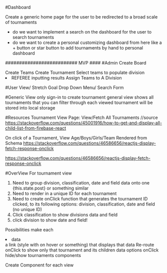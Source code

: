 #Dashboard

Create a generic home page for the user to be redirected to a broad scale of tournaments
- do we want to implement a search on the dashboard for the user to search tournaments
- do we want to create a personal customizing dashboard from here like a + button or star button to add tournaments by hand to personal dashboard


########################## MVP ####
#Admin
Create Board <form>
Create Teams <form>
Create Tournament <form>
Select teams to populate division <li>
REFEREE inputting results <form>
Assign Teams to A Division <form>


#User View/ Stretch Goal
Drop Down Menu/ Search Form

#Generic View
only sign-in to create tournament
general view shows all tournaments that you can filter through
each viewed tournament will be stored into local storage

#Resources
Tournament View Page: View/Fetch All Tournaments
//source https://stackoverflow.com/questions/45001916/how-to-get-and-display-all-child-list-from-firebase-react

On click of a Tournament, View Age/Boys/Girls/Team Rendered from Schema
https://stackoverflow.com/questions/46586656/reactjs-display-fetch-response-onclick

https://stackoverflow.com/questions/46586656/reactjs-display-fetch-response-onclick



#OverView For tournament view
1. Need to group division, classification, date and field data onto one {this.state.post} or something similar
2. Need to render in a unique ID for each tournament
3. Need to create onClick function that generates the tournament ID clicked, to its following options: division, classification, date and field (no unique ID)
4. Click classification to show divisions data and field
5. click division to show date and field!

Possibilities
make each <li>data</li> a link (style with on hover or something) that displays that data
Re-route onClick to show only that tournament and its children data options
onClick hide/show tournaments components

Create Component for each view




